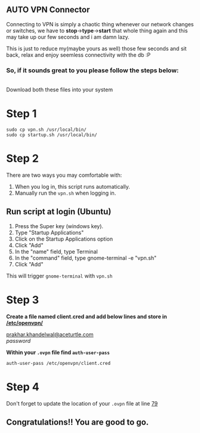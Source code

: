 ## AUTO VPN Connector

Connecting to VPN is simply a chaotic thing whenever our network changes or switches, we have to <b>stop</b>-><b>type</b>-><b>start</b> that whole thing again and this may take up our few seconds and i am damn lazy.

This is just to reduce my(maybe yours as well) those few seconds and sit back, relax and enjoy seemless connectivity with the db :P

### So, if it sounds great to you please follow the steps below:

<br>
Download both these files into your system

# Step 1

```
sudo cp vpn.sh /usr/local/bin/
sudo cp startup.sh /usr/local/bin/
```

# Step 2

There are two ways you may comfortable with:

1. When you log in, this script runs automatically.
2. Manually run the `vpn.sh` when logging in.

## Run script at login (Ubuntu)

1. Press the Super key (windows key).
2. Type "Startup Applications"
3. Click on the Startup Applications option
4. Click "Add"
5. In the "name" field, type Terminal
6. In the "command" field, type gnome-terminal -e "vpn.sh"
7. Click "Add"

This will trigger `gnome-terminal` with `vpn.sh`

<!--
## Run script at login (Windows)

1. <a href="https://www.groovypost.com/howto/install-and-start-bash-in-windows-10-anniversary-update/">Enable Windows Subsystem for Linux in Windows 10</a>
2. Create a shortcut to the `vpn.sh` file.
3. Once the shortcut is created, right-click the shortcut file and select Cut.
4. Press Windows+R, then type `shell:startup`.
5. Once the Startup folder is opened, click Edit in the menu bar, then Paste to paste the shortcut file into the Startup folder. If you do not see the menu bar, press the Alt key to make the menu bar visible. Any shortcuts in the Startup folder will automatically run each time the user logs in to Windows. -->

# Step 3

<b>Create a file named client.cred and add below lines and store in <u>/etc/openvpn/</u></b>

<!-- (for Windows create whereever you like and pass the folder name down below) -->

prakhar.khandelwal@aceturtle.com<br>
_password_

<b>Within your `.ovpn` file find `auth-user-pass`</b>

`auth-user-pass /etc/openvpn/client.cred`

# Step 4

Don't forget to update the location of your `.ovpn` file at line <a href="https://github.com/pk-op-06/at-dev-startup/blob/master/vpn.sh#L79">79</a>

## Congratulations!! You are good to go.
